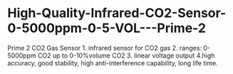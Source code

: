 # High-Quality-Infrared-CO2-Sensor-0-5000ppm-0-5-VOL---Prime-2
Prime 2 CO2 Gas Sensor 1. infrared sensor for CO2 gas 2. ranges: 0-5000ppm CO2 up to 0-10%volume CO2 3. linear voltage output 4.high accuracy, good stability, high anti-interference capability, long life time.
